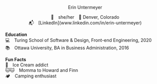 <p align="center">
Erin Untermeyer

<p align="center">
🥳&emsp;she/her&emsp;📍 Denver, Colorado <br/>
📬&emsp;[LinkedIn](www.linkedin.com/in/erin-untermeyer) <br/>

**Education** <br/>
💻&emsp;Turing School of Software & Design, Front-end Engineering, 2020 <br/>
📚&emsp;Ottawa University, BA in Business Administration, 2016 <br/>


**Fun Facts** <br/>
🍦&emsp;Ice Cream addict <br/>
🐱🐱&emsp;Momma to Howard and Finn <br/>
🏕&emsp;Camping enthusiast <br/>

